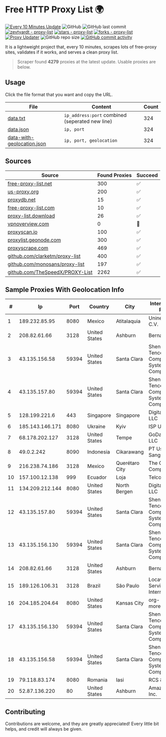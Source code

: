 
# Free HTTP Proxy List 🌍

[![Every 10 Minutes Update](https://github.com/mertguvencli/http-proxy-list/actions/workflows/main.yml/badge.svg?branch=main)](https://github.com/mertguvencli/http-proxy-list/actions/workflows/main.yml)
![GitHub](https://img.shields.io/github/license/mertguvencli/http-proxy-list)
![GitHub last commit](https://img.shields.io/github/last-commit/mertguvencli/http-proxy-list)
[![zevtyardt - proxy-list](https://img.shields.io/static/v1?label=zevtyardt&message=proxy-list&color=blue&logo=github)](https://github.com/zevtyardt/proxy-list "Go to GitHub repo")
[![stars - proxy-list](https://img.shields.io/github/stars/zevtyardt/proxy-list?style=social)](https://github.com/zevtyardt/proxy-list)
[![forks - proxy-list](https://img.shields.io/github/forks/zevtyardt/proxy-list?style=social)](https://github.com/zevtyardt/proxy-list)
[![Proxy Updater](https://github.com/zevtyardt/proxy-list/workflows/Proxy%20Updater/badge.svg)](https://github.com/zevtyardt/proxy-list/actions?query=workflow:"Proxy+Updater")
![GitHub repo size](https://img.shields.io/github/repo-size/zevtyardt/proxy-list)
[![GitHub commit activity](https://img.shields.io/github/commit-activity/m/zevtyardt/proxy-list?logo=commits)](https://github.com/zevtyardt/proxy-list/commits/main)

It is a lightweight project that, every 10 minutes, scrapes lots of free-proxy sites, validates if it works, and serves a clean proxy list.

> Scraper found **4279** proxies at the latest update. Usable proxies are below.

## Usage

Click the file format that you want and copy the URL.

|File|Content|Count|
|----|-------|-----|
|[data.txt](https://raw.githubusercontent.com/mertguvencli/http-proxy-list/main/proxy-list/data.txt)|`ip_address:port` combined (seperated new line)|324|
|[data.json](https://raw.githubusercontent.com/mertguvencli/http-proxy-list/main/proxy-list/data.json)|`ip, port`|324|
|[data-with-geolocation.json](https://raw.githubusercontent.com/mertguvencli/http-proxy-list/main/proxy-list/data-with-geolocation.json)|`ip, port, geolocation`|324|

## Sources

|Source|Found Proxies|Succeed|
|------|-------------|-------|
|[free-proxy-list.net](https://free-proxy-list.net)|300|✅|
|[us-proxy.org](https://www.us-proxy.org)|200|✅|
|[proxydb.net](http://proxydb.net)|15|✅|
|[free-proxy-list.com](https://free-proxy-list.com/?page=&port=&type%5B%5D=http&type%5B%5D=https&up_time=0&search=Search)|10|✅|
|[proxy-list.download](https://www.proxy-list.download/HTTP)|26|✅|
|[vpnoverview.com](https://vpnoverview.com/privacy/anonymous-browsing/free-proxy-servers)|0|🚫|
|[proxyscan.io](https://www.proxyscan.io)|100|✅|
|[proxylist.geonode.com](https://proxylist.geonode.com/api/proxy-list?limit=300&page=1&sort_by=lastChecked&sort_type=desc&protocols=http,https)|300|✅|
|[proxyscrape.com](https://api.proxyscrape.com/v2/?request=displayproxies&protocol=http&timeout=10000&country=all&ssl=all&anonymity=all)|469|✅|
|[github.com/clarketm/proxy-list](https://raw.githubusercontent.com/clarketm/proxy-list/master/proxy-list-raw.txt)|400|✅|
|[github.com/monosans/proxy-list](https://raw.githubusercontent.com/monosans/proxy-list/main/proxies/http.txt)|197|✅|
|[github.com/TheSpeedX/PROXY-List](https://raw.githubusercontent.com/TheSpeedX/PROXY-List/master/http.txt)|2262|✅|


## Sample Proxies With Geolocation Info

|#|Ip|Port|Country|City|Internet Service Provider|
|-|--|----|-------|----|-------------------------|
|1|189.232.85.95|8080|Mexico|Atitalaquia|Uninet S.A. de C.V.|
|2|208.82.61.66|3128|United States|Ashburn|Bernardi Sounds|
|3|43.135.156.58|59394|United States|Santa Clara|Shenzhen Tencent Computer Systems Company Limited|
|4|43.135.157.80|59394|United States|Santa Clara|Shenzhen Tencent Computer Systems Company Limited|
|5|128.199.221.6|443|Singapore|Singapore|DigitalOcean, LLC|
|6|185.143.146.171|8080|Ukraine|Kyiv|ISP UTELS|
|7|68.178.202.127|3128|United States|Tempe|GoDaddy.com, LLC|
|8|49.0.2.242|8090|Indonesia|Cikarawang|PT Usaha Adi Sanggoro|
|9|216.238.74.186|3128|Mexico|Querétaro City|The Constant Company|
|10|157.100.12.138|999|Ecuador|Loja|Telconet S.A|
|11|134.209.212.144|8080|United States|North Bergen|DigitalOcean, LLC|
|12|43.135.157.80|59394|United States|Santa Clara|Shenzhen Tencent Computer Systems Company Limited|
|13|43.135.156.130|59394|United States|Santa Clara|Shenzhen Tencent Computer Systems Company Limited|
|14|208.82.61.66|3128|United States|Ashburn|Bernardi Sounds|
|15|189.126.106.31|3128|Brazil|São Paulo|Locaweb Serviços de Internet S/A|
|16|204.185.204.64|8080|United States|Kansas City|org-morenet.more.net|
|17|43.135.156.130|59394|United States|Santa Clara|Shenzhen Tencent Computer Systems Company Limited|
|18|43.135.156.58|59394|United States|Santa Clara|Shenzhen Tencent Computer Systems Company Limited|
|19|79.118.83.174|8080|Romania|Iasi|RCS & RDS|
|20|52.87.136.220|80|United States|Ashburn|Amazon.com, Inc.|



## Contributing

Contributions are welcome, and they are greatly appreciated! Every
little bit helps, and credit will always be given.

